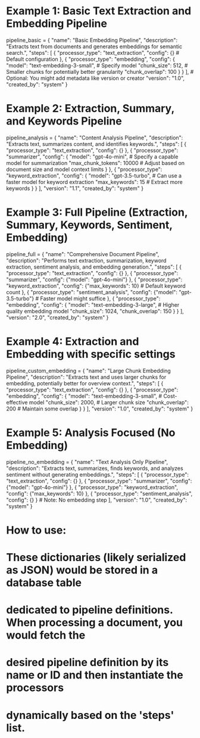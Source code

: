 # Example 1: Basic Text Extraction and Embedding Pipeline
pipeline_basic = {
    "name": "Basic Embedding Pipeline",
    "description": "Extracts text from documents and generates embeddings for semantic search.",
    "steps": [
        {
            "processor_type": "text_extraction",
            "config": {} # Default configuration
        },
        {
            "processor_type": "embedding",
            "config": {
                "model": "text-embedding-3-small", # Specify model
                "chunk_size": 512,                 # Smaller chunks for potentially better granularity
                "chunk_overlap": 100
            }
        }
    ],
    # Optional: You might add metadata like version or creator
    "version": "1.0",
    "created_by": "system"
}

# Example 2: Extraction, Summary, and Keywords Pipeline
pipeline_analysis = {
    "name": "Content Analysis Pipeline",
    "description": "Extracts text, summarizes content, and identifies keywords.",
    "steps": [
        {
            "processor_type": "text_extraction",
            "config": {}
        },
        {
            "processor_type": "summarizer",
            "config": {
                "model": "gpt-4o-mini", # Specify a capable model for summarization
                "max_chunk_tokens": 10000 # Adjust based on document size and model context limits
            }
        },
        {
            "processor_type": "keyword_extraction",
            "config": {
                "model": "gpt-3.5-turbo", # Can use a faster model for keyword extraction
                "max_keywords": 15        # Extract more keywords
            }
        }
    ],
    "version": "1.1",
    "created_by": "system"
}

# Example 3: Full Pipeline (Extraction, Summary, Keywords, Sentiment, Embedding)
pipeline_full = {
    "name": "Comprehensive Document Pipeline",
    "description": "Performs text extraction, summarization, keyword extraction, sentiment analysis, and embedding generation.",
    "steps": [
        {
            "processor_type": "text_extraction",
            "config": {}
        },
        {
            "processor_type": "summarizer",
            "config": {"model": "gpt-4o-mini"}
        },
        {
            "processor_type": "keyword_extraction",
            "config": {"max_keywords": 10} # Default keyword count
        },
        {
            "processor_type": "sentiment_analysis",
            "config": {"model": "gpt-3.5-turbo"} # Faster model might suffice
        },
        {
            "processor_type": "embedding",
            "config": {
                "model": "text-embedding-3-large", # Higher quality embedding model
                "chunk_size": 1024,
                "chunk_overlap": 150
            }
        }
    ],
    "version": "2.0",
    "created_by": "system"
}

# Example 4: Extraction and Embedding with specific settings
pipeline_custom_embedding = {
    "name": "Large Chunk Embedding Pipeline",
    "description": "Extracts text and uses larger chunks for embedding, potentially better for overview context.",
    "steps": [
        {
            "processor_type": "text_extraction",
            "config": {}
        },
        {
            "processor_type": "embedding",
            "config": {
                "model": "text-embedding-3-small", # Cost-effective model
                "chunk_size": 2000,               # Larger chunk size
                "chunk_overlap": 200              # Maintain some overlap
            }
        }
    ],
    "version": "1.0",
    "created_by": "system"
}

# Example 5: Analysis Focused (No Embedding)
pipeline_no_embedding = {
    "name": "Text Analysis Only Pipeline",
    "description": "Extracts text, summarizes, finds keywords, and analyzes sentiment without generating embeddings.",
    "steps": [
        {
            "processor_type": "text_extraction",
            "config": {}
        },
        {
            "processor_type": "summarizer",
            "config": {"model": "gpt-4o-mini"}
        },
        {
            "processor_type": "keyword_extraction",
            "config": {"max_keywords": 10}
        },
        {
            "processor_type": "sentiment_analysis",
            "config": {}
        }
        # Note: No embedding step
    ],
    "version": "1.0",
    "created_by": "system"
}

# How to use:
# These dictionaries (likely serialized as JSON) would be stored in a database table
# dedicated to pipeline definitions. When processing a document, you would fetch the
# desired pipeline definition by its name or ID and then instantiate the processors
# dynamically based on the 'steps' list.